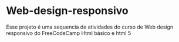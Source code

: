 # Web-design-responsivo
Esse projeto é uma sequencia de atividades do curso de Web design responsivo do FreeCodeCamp
Html básico e html 5
